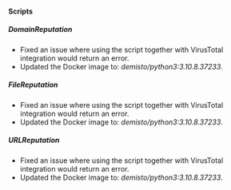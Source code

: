 #### Scripts
##### DomainReputation
- Fixed an issue where using the script together with VirusTotal integration would return an error.
- Updated the Docker image to: *demisto/python3:3.10.8.37233*.
##### FileReputation
- Fixed an issue where using the script together with VirusTotal integration would return an error.
- Updated the Docker image to: *demisto/python3:3.10.8.37233*.
##### URLReputation
- Fixed an issue where using the script together with VirusTotal integration would return an error.
- Updated the Docker image to: *demisto/python3:3.10.8.37233*.